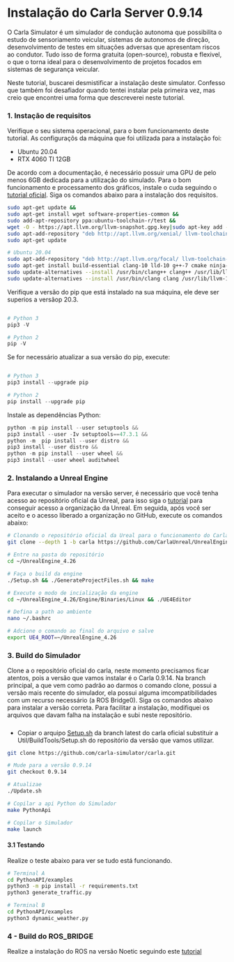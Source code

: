 # Instalação do Carla Server 0.9.14

O Carla Simulator é um simulador de condução autonoma que possibilita o estudo de sensoriamento veicular, sistemas de autonomos de direção, desenvolvimento de testes em situações adversas que apresentam riscos ao condutor. Tudo isso de forma gratuita (open-source), robusta e flexivel, o que o torna ideal para o desenvolvimento de projetos focados em sistemas de segurança veicular. 

Neste tutorial, buscarei desmistificar a instalação deste simulator. Confesso que também foi desafiador quando tentei instalar pela primeira vez, mas creio que encontrei uma forma que descreverei neste tutorial.

### 1. Instação de requisitos

Verifique o seu sistema operacional, para o bom funcionamento deste tutorial. As configuraçõs da máquina que foi utilizada para a instalação foi:

- Ubuntu 20.04
- RTX 4060 TI 12GB  

De acordo com a documentação, é necessário possuir uma GPU de pelo menos 6GB dedicada para a utilização do simulado. Para o bom funcionamento e processamento dos gráficos, instale o cuda seguindo o [tutorial oficial](https://developer.nvidia.com/cuda-downloads). Siga os comandos abaixo para a instalação dos requisitos.

```bash
sudo apt-get update &&
sudo apt-get install wget software-properties-common &&
sudo add-apt-repository ppa:ubuntu-toolchain-r/test &&
wget -O - https://apt.llvm.org/llvm-snapshot.gpg.key|sudo apt-key add - &&
sudo apt-add-repository "deb http://apt.llvm.org/xenial/ llvm-toolchain-xenial-8 main" &&
sudo apt-get update

# Ubuntu 20.04
sudo apt-add-repository "deb http://apt.llvm.org/focal/ llvm-toolchain-focal main"
sudo apt-get install build-essential clang-10 lld-10 g++-7 cmake ninja-build libvulkan1 python python-dev python3-dev python3-pip libpng-dev libtiff5-dev libjpeg-dev tzdata sed curl unzip autoconf libtool rsync libxml2-dev git
sudo update-alternatives --install /usr/bin/clang++ clang++ /usr/lib/llvm-10/bin/clang++ 180 &&
sudo update-alternatives --install /usr/bin/clang clang /usr/lib/llvm-10/bin/clang 180
```

Verifique a versão do pip que está instalado na sua máquina, ele deve ser superios a versãop 20.3.

```python

# Python 3
pip3 -V

# Python 2
pip -V
```

Se for necessário atualizar a sua versão do pip, execute:

```python

# Python 3
pip3 install --upgrade pip

# Python 2
pip install --upgrade pip

```

Instale as dependências Python:

```python
python -m pip install --user setuptools &&
pip3 install --user -Iv setuptools==47.3.1 &&
python -m  pip install --user distro &&
pip3 install --user distro &&
python -m pip install --user wheel &&
pip3 install --user wheel auditwheel
```

### 2. Instalando a Unreal Engine

Para executar o simulador na versão server, é necessário que você tenha acesso ao repositório oficial da Unreal, para isso siga o [tutorial](https://www.unrealengine.com/en-US/ue-on-github) para conseguir acesso a organização da Unreal. Em seguida, após você ser aceito e o acesso liberado a organização no GitHub, execute os comandos abaixo:

```bash
# Clonando o repositório oficial da Ureal para o funcionamento do Carla Server
git clone --depth 1 -b carla https://github.com/CarlaUnreal/UnrealEngine.git ~/UnrealEngine_4.26

# Entre na pasta do repositório
cd ~/UnrealEngine_4.26

# Faça o build da engine
./Setup.sh && ./GenerateProjectFiles.sh && make

# Execute o modo de incialização da engine
cd ~/UnrealEngine_4.26/Engine/Binaries/Linux && ./UE4Editor

# Defina a path ao ambiente
nano ~/.bashrc

# Adcione o comando ao final do arquivo e salve
export UE4_ROOT=~/UnrealEngine_4.26 

```

### 3. Build do Simulador

Clone a o repositório oficial do carla, neste momento precisamos ficar atentos, pois a versão que vamos instalar é o Carla 0.9.14. Na branch principal, a que vem como padrão ao darmos o comando clone, possui a versão mais recente do simulador, ela possui alguma imcompatibilidades com um recurso necessário (a ROS Bridge0). Siga os comandos abaixo para instalar a versão correta. Para facilitar a instalação, modifiquei os arquivos que davam falha na instalação e subi neste repositório.

##### 
- Copiar o arquipo [Setup.sh](https://github.com/carla-simulator/carla/blob/master/Util/BuildTools/Setup.sh) da branch latest do carla oficial substituir a Util/BuildTools/Setup.sh do repositório da versão que vamos utilizar.

```bash
git clone https://github.com/carla-simulator/carla.git

# Mude para a versão 0.9.14
git checkout 0.9.14

# Atualizae
./Update.sh

# Copilar a api Python do Simulador
make PythonApi

# Copilar o Simulador
make launch
```

#### 3.1 Testando

Realize o teste abaixo para ver se tudo está funcionando.

``` bash
# Terminal A 
cd PythonAPI/examples
python3 -m pip install -r requirements.txt
python3 generate_traffic.py  

# Terminal B
cd PythonAPI/examples
python3 dynamic_weather.py 
```

### 4 - Build do ROS_BRIDGE

Realize a instalação do ROS na versão Noetic seguindo este [tutorial](http://wiki.ros.org/noetic/Installation/Ubuntu)
